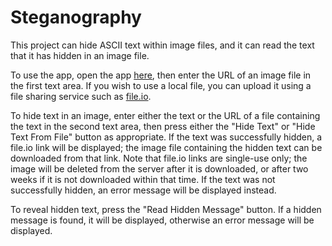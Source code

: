 # Steganography
This project can hide ASCII text within image files, and it can read the text that it has hidden in an image file.

To use the app, open the app [here](https://chartung17.github.io/steganography/), then enter the URL of an image file in the first text area. If you wish to use a local file, you can upload it using a file sharing service such as [file.io](https://www.file.io/).

To hide text in an image, enter either the text or the URL of a file containing the text in the second text area, then press either the "Hide Text" or "Hide Text From File" button as appropriate. If the text was successfully hidden, a file.io link will be displayed; the image file containing the hidden text can be downloaded from that link. Note that file.io links are single-use only; the image will be deleted from the server after it is downloaded, or after two weeks if it is not downloaded within that time. If the text was not successfully hidden, an error message will be displayed instead.

To reveal hidden text, press the "Read Hidden Message" button. If a hidden message is found, it will be displayed, otherwise an error message will be displayed.
